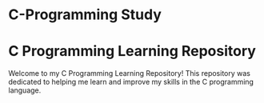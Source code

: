 # C-Programming Study
# C Programming Learning Repository

Welcome to my C Programming Learning Repository! 
This repository was dedicated to helping me learn and improve my skills in the C programming language. 
